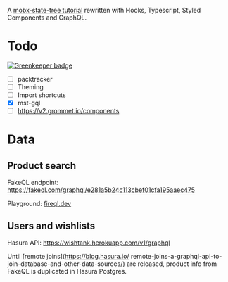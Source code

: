 A [mobx-state-tree tutorial](https://egghead.io/courses/manage-application-state-with-mobx-state-tree) rewritten with Hooks, Typescript, Styled Components and GraphQL.

# Todo

[![Greenkeeper badge](https://badges.greenkeeper.io/penumbra1/wishtank.svg)](https://greenkeeper.io/)

- [ ] packtracker
- [ ] Theming
- [ ] Import shortcuts
- [x] mst-gql
- [ ] https://v2.grommet.io/components

# Data
## Product search
FakeQL endpoint: https://fakeql.com/graphql/e281a5b24c113cbef01cfa195aaec475 

Playground: [fireql.dev](https://fireql.dev/?url=https://fakeql.com/graphql/e281a5b24c113cbef01cfa195aaec475)

## Users and wishlists
Hasura API: https://wishtank.herokuapp.com/v1/graphql

Until [remote joins](https://blog.hasura.io/ remote-joins-a-graphql-api-to-join-database-and-other-data-sources/) are released, product info from FakeQL is duplicated in Hasura Postgres.